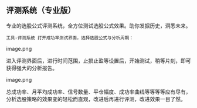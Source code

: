 ## 评测系统（专业版）
专业的选股公式评测系统，全方位测试选股公式效果。助你发掘历史，洞悉未来。

    工具-评测系统 打开成功率测试界面，选择选股公式与分析周期：

image.png

进入评测界面后，进行时间范围，止损止盈等设置后，开始测试，稍等片刻，即可获得强大的分析报告。

image.png

总成功率、月平均成功率、信号数量、平仓幅度、成功率曲线等等等等应有尽有，分析选股策略的效果变的轻松而直观，改进后再进行评测，改进效果一目了然。